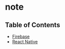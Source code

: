 # note

## Table of Contents
* [Firebase]()
* [React Native](https://github.com/junsumun/Note/blob/master/react-native.md)

